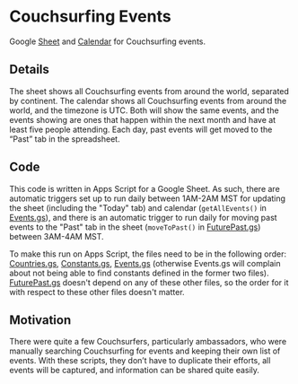 # Couchsurfing Events
Google [Sheet](tinyurl.com/couchsurfingevents) and [Calendar](tinyurl.com/cseventscal) for Couchsurfing events.

## Details
The sheet shows all Couchsurfing events from around the world, separated by continent. The calendar shows all Couchsurfing events from around the world, and the timezone is UTC. Both will show the same events, and the events showing are ones that happen within the next month and have at least five people attending. Each day, past events will get moved to the “Past” tab in the spreadsheet.

## Code
This code is written in Apps Script for a Google Sheet. As such, there are automatic triggers set up to run daily between 1AM-2AM MST for updating the sheet (including the "Today" tab) and calendar (`getAllEvents()` in [Events.gs](https://github.com/andreaowu/couchsurfingevents/blob/main/Events.gs)), and there is an automatic trigger to run daily for moving past events to the "Past" tab in the sheet (`moveToPast()` in [FuturePast.gs](https://github.com/andreaowu/couchsurfingevents/blob/main/FuturePast.gs)) between 3AM-4AM MST.

To make this run on Apps Script, the files need to be in the following order: [Countries.gs](https://github.com/andreaowu/couchsurfingevents/blob/main/Countries.gs), [Constants.gs](https://github.com/andreaowu/couchsurfingevents/blob/main/Constants.gs), [Events.gs](https://github.com/andreaowu/couchsurfingevents/blob/main/Events.gs) (otherwise Events.gs will complain about not being able to find constants defined in the former two files). [FuturePast.gs](https://github.com/andreaowu/couchsurfingevents/blob/main/FuturePast.gs) doesn't depend on any of these other files, so the order for it with respect to these other files doesn't matter.

## Motivation
There were quite a few Couchsurfers, particularly ambassadors, who were manually searching Couchsurfing for events and keeping their own list of events. With these scripts, they don’t have to duplicate their efforts, all events will be captured, and information can be shared quite easily.
